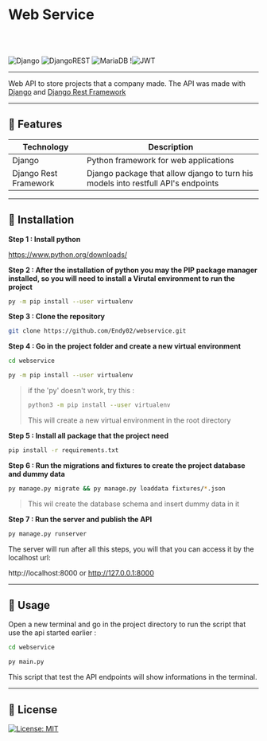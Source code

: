 # Web Service

<br>
<br>

![Django](https://img.shields.io/badge/django-%23092E20.svg?style=for-the-badge&logo=django&logoColor=white) ![DjangoREST](https://img.shields.io/badge/DJANGO-REST-ff1709?style=for-the-badge&logo=django&logoColor=white&color=ff1709&labelColor=gray) ![MariaDB](https://img.shields.io/badge/MariaDB-003545?style=for-the-badge&logo=mariadb&logoColor=white) !![JWT](https://img.shields.io/badge/JWT-black?style=for-the-badge&logo=JSON%20web%20tokens)

---

Web API to store projects that a company made. The API was made with  [Django](https://docs.djangoproject.com/en/4.1/) and [Django Rest Framework](https://www.django-rest-framework.org/)

---


## :palm_tree: Features

| Technology | Description |
| --- | --- |
| Django | Python framework for web applications |
| Django Rest Framework | Django package that allow django to turn his models into restfull API's endpoints |


---

## :star2: Installation

<b>Step 1 : Install python</b>

https://www.python.org/downloads/

<b>Step 2 : After the installation of python you may the PIP package manager installed, so you will need to install a Virutal environment to run the project</b>

```bash
py -m pip install --user virtualenv
```

<b>Step 3 : Clone the repository</b>

```bash
git clone https://github.com/Endy02/webservice.git
```

<b>Step 4 : Go in the project folder and create a new virtual environment</b>

```bash
cd webservice
```

```bash
py -m pip install --user virtualenv
```

> if the 'py' doesn't work, try this :
>
> ```bash
> python3 -m pip install --user virtualenv
> ```
> This will create a new virtual environment in the root directory

<b>Step 5 : Install all package that the project need</b>

```bash
pip install -r requirements.txt
```

<b>Step 6 : Run the migrations and fixtures to create the project database and dummy data</b>

```bash
py manage.py migrate && py manage.py loaddata fixtures/*.json
```
> This wil create the database schema and insert dummy data in it

<b>Step 7 : Run the server and publish the API</b>

```bash
py manage.py runserver
```

The server will run after all this steps, you will that you can access it by the localhost url:

http://localhost:8000
or
http://127.0.0.1:8000

---

## :bookmark_tabs: Usage

Open a new terminal and go in the project directory to run the script that use the api started earlier :

```bash
cd webservice
```

```bash
py main.py
```
This script that test the API endpoints will show informations in the terminal.

---

## :pencil: License

[![License: MIT](https://img.shields.io/badge/License-MIT-yellow.svg)](https://opensource.org/licenses/MIT)


